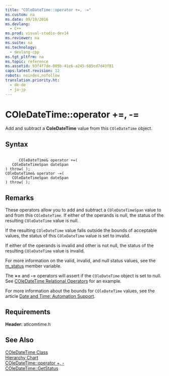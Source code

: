 ```yaml
---
title: "COleDateTime::operator +=, -="
ms.custom: na
ms.date: 09/19/2016
ms.devlang: 
  - C++
ms.prod: visual-studio-dev14
ms.reviewer: na
ms.suite: na
ms.technology: 
  - devlang-cpp
ms.tgt_pltfrm: na
ms.topic: reference
ms.assetid: 93f4f7de-005b-41c6-a245-685cd7d43f81
caps.latest.revision: 12
robots: noindex,nofollow
translation.priority.ht: 
  - de-de
  - ja-jp
---
```

# COleDateTime::operator +=, -=
Add and subtract a **ColeDateTime** value from this `COleDateTime` object.  
  
## Syntax  
  
```  
  
      COleDateTime& operator +=(  
   COleDateTimeSpan dateSpan   
) throw( );  
COleDateTime& operator -=(  
   COleDateTimeSpan dateSpan   
) throw( );  
```  
  
## Remarks  
 These operators allow you to add and subtract a `COleDateTimeSpan` value to and from this `COleDateTime`. If either of the operands is null, the status of the resulting `COleDateTime` value is null.  
  
 If the resulting `COleDateTime` value falls outside the bounds of acceptable values, the status of this `COleDateTime` value is set to invalid.  
  
 If either of the operands is invalid and other is not null, the status of the resulting `COleDateTime` value is invalid.  
  
 For more information on the valid, invalid, and null status values, see the [m_status](../vs140/COleDateTime--m_status.md) member variable.  
  
 The **+=** and **-=** operators will assert if the `COleDateTime` object is set to null. See [COleDateTime Relational Operators](../vs140/COleDateTime-Relational-Operators.md) for an example.  
  
 For more information about the bounds for `COleDateTime` values, see the article [Date and Time: Automation Support](../vs140/Date-and-Time--Automation-Support.md).  
  
## Requirements  
 **Header:** atlcomtime.h  
  
## See Also  
 [COleDateTime Class](../vs140/COleDateTime-Class.md)   
 [Hierarchy Chart](../vs140/Hierarchy-Chart.md)   
 [COleDateTime::operator +, -](../vs140/COleDateTime--operator-----.md)   
 [COleDateTime::GetStatus](../vs140/COleDateTime--GetStatus.md)